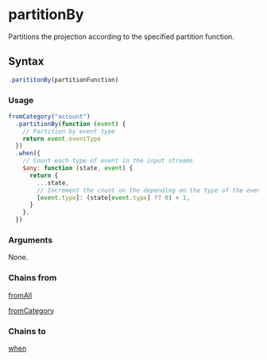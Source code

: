 # partitionBy

Partitions the projection according to the specified partition function.

## Syntax

```js
.parititonBy(partitionFunction)
```

### Usage

```js
fromCategory("account")
  .partitionBy(function (event) {
    // Partition by event type
    return event.eventType
  })
  .when({
    // Count each type of event in the input streams
    $any: function (state, event) {
      return {
        ...state,
        // Increment the count on the depending on the type of the event
        [event.type]: (state[event.type] ?? 0) + 1,
      }
    },
  })
```

### Arguments

None.

### Chains from

[fromAll](../selectors/fromAll.md)

[fromCategory](../selectors/fromCategory.md)

### Chains to

[when](../filters/when.md)
